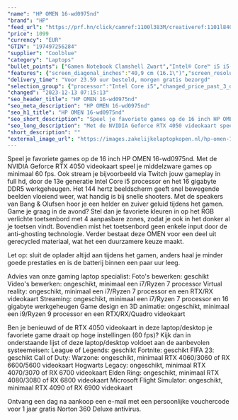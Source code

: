 ```yaml
---
"name": "HP OMEN 16-wd0975nd"
"brand": "HP"
"feed_url": "https://prf.hn/click/camref:1100l383M/creativeref:1101l84031/destination:https%3A%2F%2Fwww.coolblue.nl%2Fproduct%2F927874"
"price": 1099
"currency": "EUR"
"GTIN": "197497256284"
"supplier": "Coolblue"
"category": "Laptops"
"bullet_points": ["Gamen Notebook Clamshell Zwart","Intel® Core™ i5 i5-13420H 2,1 GHz","40,9 cm (16.1\") Full HD 1920 x 1080 Pixels IPS 16:9","16 GB DDR5-SDRAM 5200 MHz 2 x 8 GB","512 GB SSD","NVIDIA GeForce RTX 4050 6 GB Intel® UHD Graphics","Wi-Fi 6E (802.11ax) Ethernet LAN 10,100,1000 Mbit/s Bluetooth 5.3","Lithium-Polymeer (LiPo) 70 Wh 6,5 uur 230 W","Windows 11 Home"]
"features": {"screen_diagonal_inches":"40,9 cm (16.1\")","screen_resolution":"1920 x 1080 Pixels","processor_family":"Intel® Core™ i5","memory_size":"16 GB","memory_type":"DDR5-SDRAM","total_storage_space":"512 GB","graphics_card":"NVIDIA GeForce RTX 4050","graphics_memory_size":"6 GB","operating_system":"Windows 11 Home","battery_capacity":"70 Wh","width":"369 mm","depth":"259,4 mm","height":"23,9 mm","weight":"2,36 kg"}
"delivery_time": "Voor 23.59 uur besteld, morgen gratis bezorgd"
"selection_group": {"processor":"Intel Core i5","changed_price_past_3_days":false,"product_family":"OMEN"}
"changed": "2023-12-13 07:15:13"
"seo_header_title": "HP OMEN 16-wd0975nd"
"seo_meta_description": "HP OMEN 16-wd0975nd"
"seo_h1_title": "HP OMEN 16-wd0975nd"
"seo_short_description": "Speel je favoriete games op de 16 inch HP OMEN 16-wd0975nd."
"seo_long_description": "Met de NVIDIA Geforce RTX 4050 videokaart speel je middelzware games op minimaal 60 fps. Ook stream je bijvoorbeeld via Twitch jouw gameplay in full hd, door de 13e generatie Intel Core i5 processor en het 16 gigabyte DDR5 werkgeheugen. Het 144 hertz beeldscherm geeft snel bewegende beelden vloeiend weer, wat handig is bij snelle shooters. Met de speakers van Bang & Olufsen hoor je een helder en zuiver geluid tijdens het gamen. Game je graag in de avond? Stel dan je favoriete kleuren in op het RGB verlichte toetsenbord met 4 aanpasbare zones, zodat je ook in het donker al je toetsen vindt. Bovendien mist het toetsenbord geen enkele input door de anti-ghosting technologie. Verder bestaat deze OMEN voor een deel uit gerecycled materiaal, wat het een duurzamere keuze maakt. \r\n\r\nLet op: sluit de oplader altijd aan tijdens het gamen, anders haal je minder goede prestaties en is de batterij binnen een paar uur leeg. \r\n\r\nAdvies van onze gaming laptop specialist:\r\nFoto's bewerken: geschikt\r\nVideo's bewerken: ongeschikt, minimaal een i7/Ryzen 7 processor\r\nVirtual reality: ongeschikt, minimaal een i7/Ryzen 7 processor en een RTX/RX videokaart\r\nStreaming: ongeschikt, minimaal een i7/Ryzen 7 processor en 16 gigabyte werkgeheugen\r\nGame design en 3D animatie: ongeschikt, minimaal een i9/Ryzen 9 processor en een RTX/RX/Quadro videokaart\r\n\r\n\r\nBen je benieuwd of de RTX 4050 videokaart in deze laptop/desktop je favoriete game draait op hoge instellingen (60 fps)? Kijk dan in onderstaande lijst of deze laptop/desktop voldoet aan de aanbevolen systeemeisen:\r\nLeague of Legends: geschikt\r\nFortnite: geschikt\r\nFIFA 23: geschikt\r\nCall of Duty: Warzone: ongeschikt, minimaal RTX 4060/3060 of RX 6600/5600 videokaart\r\nHogwarts Legacy: ongeschikt, minimaal RTX 4070/3070 of RX 6700 videokaart\r\nElden Ring: ongeschikt, minimaal RTX 4080/3080 of RX 6800 videokaart\r\nMicrosoft Flight Simulator: ongeschikt, minimaal RTX 4090 of RX 6900 videokaart\r\n\r\n\r\nOntvang een dag na aankoop een e-mail met een persoonlijke vouchercode voor 1 jaar gratis Norton 360 Deluxe antivirus."
"short_description": ""
"external_image_url": "https://images.zakelijkelaptopkopen.nl/hp-omen-16-wd0975nd.webp"
---
```


Speel je favoriete games op de 16 inch HP OMEN 16-wd0975nd. Met de NVIDIA Geforce RTX 4050 videokaart speel je middelzware games op minimaal 60 fps. Ook stream je bijvoorbeeld via Twitch jouw gameplay in full hd, door de 13e generatie Intel Core i5 processor en het 16 gigabyte DDR5 werkgeheugen. Het 144 hertz beeldscherm geeft snel bewegende beelden vloeiend weer, wat handig is bij snelle shooters. Met de speakers van Bang & Olufsen hoor je een helder en zuiver geluid tijdens het gamen. Game je graag in de avond? Stel dan je favoriete kleuren in op het RGB verlichte toetsenbord met 4 aanpasbare zones, zodat je ook in het donker al je toetsen vindt. Bovendien mist het toetsenbord geen enkele input door de anti-ghosting technologie. Verder bestaat deze OMEN voor een deel uit gerecycled materiaal, wat het een duurzamere keuze maakt.

Let op: sluit de oplader altijd aan tijdens het gamen, anders haal je minder goede prestaties en is de batterij binnen een paar uur leeg.

Advies van onze gaming laptop specialist:
Foto's bewerken: geschikt
Video's bewerken: ongeschikt, minimaal een i7/Ryzen 7 processor
Virtual reality: ongeschikt, minimaal een i7/Ryzen 7 processor en een RTX/RX videokaart
Streaming: ongeschikt, minimaal een i7/Ryzen 7 processor en 16 gigabyte werkgeheugen
Game design en 3D animatie: ongeschikt, minimaal een i9/Ryzen 9 processor en een RTX/RX/Quadro videokaart


Ben je benieuwd of de RTX 4050 videokaart in deze laptop/desktop je favoriete game draait op hoge instellingen (60 fps)? Kijk dan in onderstaande lijst of deze laptop/desktop voldoet aan de aanbevolen systeemeisen:
League of Legends: geschikt
Fortnite: geschikt
FIFA 23: geschikt
Call of Duty: Warzone: ongeschikt, minimaal RTX 4060/3060 of RX 6600/5600 videokaart
Hogwarts Legacy: ongeschikt, minimaal RTX 4070/3070 of RX 6700 videokaart
Elden Ring: ongeschikt, minimaal RTX 4080/3080 of RX 6800 videokaart
Microsoft Flight Simulator: ongeschikt, minimaal RTX 4090 of RX 6900 videokaart


Ontvang een dag na aankoop een e-mail met een persoonlijke vouchercode voor 1 jaar gratis Norton 360 Deluxe antivirus.